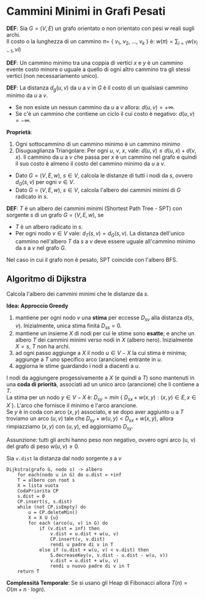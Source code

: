 # Cammini Minimi in Grafi Pesati

**DEF**: Sia $G = (V, E)$ un grafo orientato o non orientato con pesi $w$ reali sugli archi.   
Il costo o la lunghezza di un cammino $\pi =$ { $v_{1}$, $v_{2}$, ..., $v_{k}$ } è: $w(\pi) = \sum_{i = 1}w(v_{i-1}, v{i})$

**DEF**: Un cammino minimo tra una coppia di vertici $x$ e $y$ è un cammino evente costo minore o uguale a quello di ogni
altro cammino tra gli stessi vertici (non necessariamento unico).

**DEF**: La distanza $d_{g}(u, v)$ da $u$ a $v$ in $G$ è il costo di un qualsiasi cammino minimo da $u$ a $v$.

- Se non esiste un nessun cammino da $u$ a $v$ allora: $d(u, v) = +\infty$.
- Se c'è un cammino che contiene un ciclo il cui costo è negativo: $d(u, v) = -\infty$.

**Proprietà**:

1. Ogni sottocammino di un cammino minimo è un cammino minimo
2. Disuguaglianza Triangolare: Per ogni $u$, $v$, $x$, vale: $d(u,v) \leq d(u, x) + d(v, x)$. 
   Il cammino da $u$ a $v$ che passa per $x$ è un cammino nel grafo e quindi il suo costo è almeno il costo del cammino 
   minimo da $u$ a $v$.


- Dato $G = (V, E, w)$, $s\in V$, calcola le distanze di tutti i nodi da $s$, ovvero $d_{G}(s, v)$ per ogni $v\in V$.
- Dato $G = (V, E, w)$, $s\in V$, calcola l'albero dei cammini minimi di $G$ radicato in $s$.

**DEF**: $T$ è un albero dei cammini minimi (Shortest Path Tree - SPT) con sorgente $s$ di un grafo $G = (V, E, w)$, se 

- $T$ è un albero radicato in $s$.
- Per ogni nodo $v\in V$ vale: $d_{T}(s, v) = d_{G}(s, v)$. La distanza dell'unico cammino nell'albero $T$ da $s$ a $v$ 
  deve essere uguale all'cammino minimo da $s$ a $v$ nel grafo $G$.

Nel caso in cui il grafo non è pesato, SPT coincide con l'albero BFS.

## Algoritmo di Dijkstra

Calcola l'albero dei cammini minimi che le distanze da $s$.

**Idea: Approccio Greedy**
1. mantiene per ogni nodo $v$ una **stima** per eccesse $D_{sv}$ alla distanza $d(s, v)$. Inizialmente, unica stima finita $D_{ss} = 0$.
2. mantiene un insieme $X$ di nodi per cui le stime sono **esatte**; e anche un albero $T$ dei cammini minimi verso nodi in $X$ (albero nero). 
   Inizialmente $X = { s }$, $T$ non ha archi.
3. ad ogni passo aggiunge a $X$ il nodo $u\in V - X$ la cui stima è minima; aggiunge a $T$ uno specifico arco (arancione) entrante in $u$.
4. aggiorna le stime guardando i nodi a diacenti a $u$.

I nodi da aggiungere progessivamente a $X$ (e quindi a $T$) sono mantenuti in una **coda di priorità**, associati ad un unico arco (arancione) che li contiene a $T$.  
La stima per un nodo $y\in V-X$ è: $D_{sy} = min$ { $D_{sx} + w(x, y): (x, y)\in E, x\in X$ }. L'arco che fornisce il minimo e l'arco arancione.  
Se $y$ è in coda con arco $(x, y)$ associato, e se dopo aver aggiunto $u$ a $T$ troviamo un arco $(u, v)$ tale che $D_{sy} + w(u, y) < D_{sx} + w(x, y)$, allora rimpiazziamo $(x, y)$
con $(u, y)$, ed aggiorniamo $D_{sy}$.

Assunzione: tutti gli archi hanno peso non negativo, ovvero ogni arco (u, v) del grafo di peso $w(u, v) \geq 0$.

Sia `v.dist` la distanza dal nodo sorgente $s$ a $v$

```
Dijkstra(grafo G, nodo s) -> albero 
    for each(nodo u in G) do u.dist = +inf 
    T = albero con root s
    X = lista vuota
    CodaPriorita CP 
    s.dist = 0
    CP.insert(s, s.dist)
    while (not CP.isEmpty) do 
        u = CP.deleteMin()
        X = X U {u}
        for each (arco(u, v) in G) do 
            if (v.dist = inf) then
                v.dist = u.dist + w(u, v) 
                CP.insert(v, v.dist)
                rendi u padre di v in T
            else if (u.dist + w(u, v) < v.dist) then
                S.decreaseKey(v, v.dist - u.dist - w(u, v))
                v.dist = u.dist + w(u, v)
                rendi u nuovo padre di v in T
    return T
```

**Complessità Temporale**: Se si usano gli Heap di Fibonacci allora $T(n) = O(m + n\cdot log n)$.





